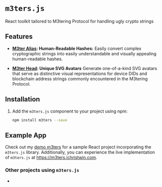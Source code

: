 # `m3ters.js`
React toolkit tailored to M3tering Protocol for handling ugly crypto strings

## Features
- **[M3ter Alias](./docs/m3ter-alias.md#m3ter-alias): Human-Readable Hashes:** Easily convert complex cryptographic strings into easily understandable and visually appealing human-readable hashes.

- **[M3ter Head](./docs/m3ter-head.md#M3ter-Head): Unique SVG Avatars** Generate one-of-a-kind SVG avatars that serve as distinctive visual representations for device DIDs and blockchain address strings commonly encountered in the M3tering Protocol.

## Installation

1. Add the `m3ters.js` component to your project using npm:

   ```bash
   npm install m3ters --save
   ```

## Example App

Check out my [demo m3ters](https://github.com/ichristwin/demo-m3ters) for a sample React project incorporating the `m3ters.js` library. Additionally, you can experience the live implementation of `m3ters.js` at https://m3ters.ichristwin.com.

### Other projects using `m3ters.js`
 - 